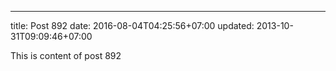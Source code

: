 ---
title: Post 892
date: 2016-08-04T04:25:56+07:00
updated: 2013-10-31T09:09:46+07:00

This is content of post 892